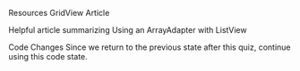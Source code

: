 

Resources
GridView Article

Helpful article summarizing Using an ArrayAdapter with ListView

Code Changes
Since we return to the previous state after this quiz, continue using this code state.

